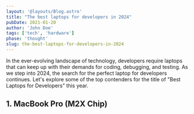 ```yaml
---
layout: '@layouts/Blog.astro'
title: "The best laptops for developers in 2024"
pubDate: 2021-01-20
author: 'John Doe'
tags: ['tech', 'hardware']
phase: 'thought'
slug: the-best-laptops-for-developers-in-2024
---
```


In the ever-evolving landscape of technology, developers require laptops that can keep up with their demands for coding, debugging, and testing. As we step into 2024, the search for the perfect laptop for developers continues. Let's explore some of the top contenders for the title of "Best Laptops for Developers" this year.

## 1. MacBook Pro (M2X Chip)